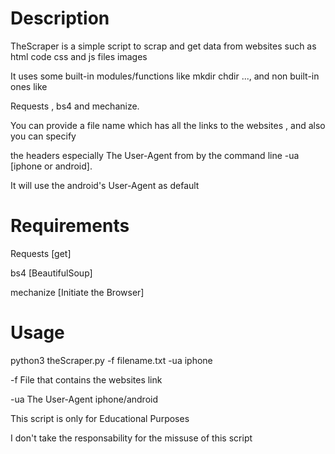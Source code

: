 # Description

TheScraper is a simple script to scrap and get data from websites such as html code css and js files images

It uses some built-in modules/functions like mkdir chdir ..., and non built-in ones like 

Requests , bs4 and mechanize.

You can provide a file name which has all the links to the websites , and also you can specify 

the headers especially The User-Agent from by the command line -ua [iphone or android].

It will use the android's User-Agent as default

# Requirements

Requests [get]

bs4 [BeautifulSoup]

mechanize [Initiate the Browser]

# Usage

python3 theScraper.py -f filename.txt -ua iphone

-f File that contains the websites link

-ua The User-Agent iphone/android

This script is only for Educational Purposes

I don't take the responsability for the missuse of this script
